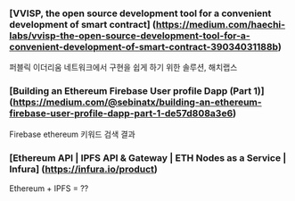 ### [VVISP, the open source development tool for a convenient development of smart contract] (https://medium.com/haechi-labs/vvisp-the-open-source-development-tool-for-a-convenient-development-of-smart-contract-39034031188b)
퍼블릭 이더리움 네트워크에서 구현을 쉽게 하기 위한 솔루션, 해치랩스

### [Building an Ethereum Firebase User profile Dapp (Part 1)] (https://medium.com/@sebinatx/building-an-ethereum-firebase-user-profile-dapp-part-1-de57d808a3e6)
Firebase ethereum 키워드 검색 결과

### [Ethereum API | IPFS API & Gateway | ETH Nodes as a Service | Infura] (https://infura.io/product)
Ethereum + IPFS = ??